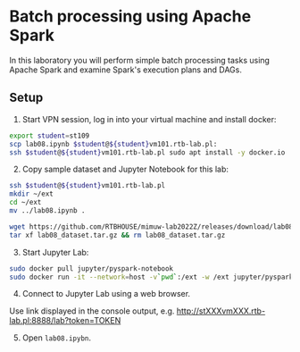 # Batch processing using Apache Spark

In this laboratory you will perform simple batch processing tasks using Apache Spark and examine Spark's execution plans and DAGs.

## Setup 

1. Start VPN session, log in into your virtual machine and install docker:


```bash
export student=st109
scp lab08.ipynb $student@${student}vm101.rtb-lab.pl:
ssh $student@${student}vm101.rtb-lab.pl sudo apt install -y docker.io
```

2. Copy sample dataset and Jupyter Notebook for this lab:

```bash
ssh $student@${student}vm101.rtb-lab.pl
mkdir ~/ext
cd ~/ext
mv ../lab08.ipynb . 

wget https://github.com/RTBHOUSE/mimuw-lab2022Z/releases/download/lab08/lab08_dataset.tar.gz
tar xf lab08_dataset.tar.gz && rm lab08_dataset.tar.gz
```

3. Start Jupyter Lab:

```bash
sudo docker pull jupyter/pyspark-notebook
sudo docker run -it --network=host -v`pwd`:/ext -w /ext jupyter/pyspark-notebook
```

4. Connect to Jupyter Lab using a web browser.

Use link displayed in the console output, e.g. http://stXXXvmXXX.rtb-lab.pl:8888/lab?token=TOKEN

5. Open `lab08.ipybn`.
